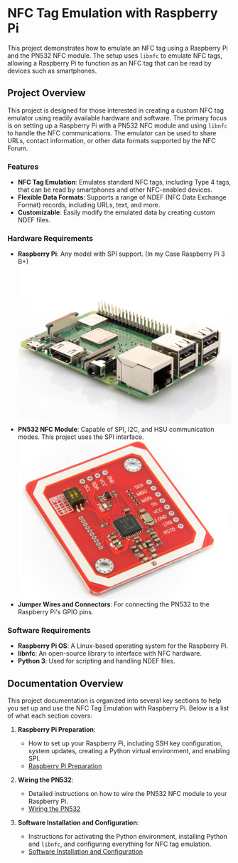 # NFC Tag Emulation with Raspberry Pi

This project demonstrates how to emulate an NFC tag using a Raspberry Pi and the PN532 NFC module. The setup uses `libnfc` to emulate NFC tags, allowing a Raspberry Pi to function as an NFC tag that can be read by devices such as smartphones.

## Project Overview

This project is designed for those interested in creating a custom NFC tag emulator using readily available hardware and software. The primary focus is on setting up a Raspberry Pi with a PN532 NFC module and using `libnfc` to handle the NFC communications. The emulator can be used to share URLs, contact information, or other data formats supported by the NFC Forum.

### Features

- **NFC Tag Emulation**: Emulates standard NFC tags, including Type 4 tags, that can be read by smartphones and other NFC-enabled devices.
- **Flexible Data Formats**: Supports a range of NDEF (NFC Data Exchange Format) records, including URLs, text, and more.
- **Customizable**: Easily modify the emulated data by creating custom NDEF files.

### Hardware Requirements

- **Raspberry Pi**: Any model with SPI support. (In my Case Raspberry Pi 3 B+)
![RaspberryPi](Pictures/RaspberryPi3B+.png)
- **PN532 NFC Module**: Capable of SPI, I2C, and HSU communication modes. This project uses the SPI interface.
![PN532 Scanner](Pictures/PN532.png)
- **Jumper Wires and Connectors**: For connecting the PN532 to the Raspberry Pi's GPIO pins.

### Software Requirements

- **Raspberry Pi OS**: A Linux-based operating system for the Raspberry Pi.
- **libnfc**: An open-source library to interface with NFC hardware.
- **Python 3**: Used for scripting and handling NDEF files.

## Documentation Overview

This project documentation is organized into several key sections to help you set up and use the NFC Tag Emulation with Raspberry Pi. Below is a list of what each section covers:

1. **Raspberry Pi Preparation**:
   - How to set up your Raspberry Pi, including SSH key configuration, system updates, creating a Python virtual environment, and enabling SPI.
   - [Raspberry Pi Preparation](Raspberry_Pi_Preparation/)

2. **Wiring the PN532**:
   - Detailed instructions on how to wire the PN532 NFC module to your Raspberry Pi.
   - [Wiring the PN532](Wiring_the_PN532/)

3. **Software Installation and Configuration**:
   - Instructions for activating the Python environment, installing Python and `libnfc`, and configuring everything for NFC tag emulation.
   - [Software Installation and Configuration](Installation_and_Configuration/)
